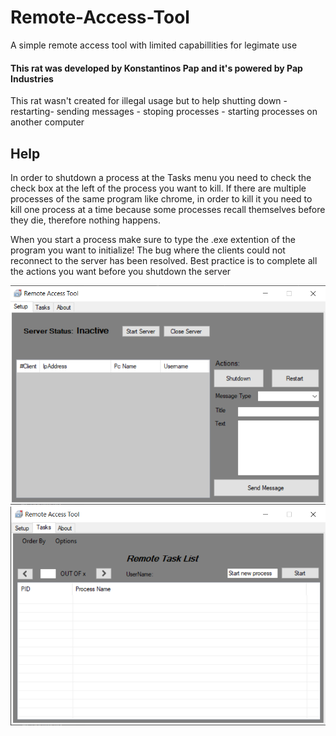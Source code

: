 # Remote-Access-Tool
 A simple remote access tool with limited capabillities for legimate use

#### This rat was developed by Konstantinos Pap and it's powered by Pap Industries

This rat wasn't created for illegal usage but to help shutting down - restarting- sending messages - stoping processes - starting processes on another computer

## Help

In order to shutdown a process at the Tasks menu you need to check the check box at the left of the process you want to kill. If there are multiple 
processes of the same program like chrome, in order to kill it you need to kill one process at a time because some processes recall themselves before they die, therefore nothing happens.

When you start a process make sure to type the .exe extention of the program you want to initialize!
The bug where the clients could not reconnect to the server has been resolved.
Best practice is to complete all the actions you want before you shutdown the server

![](server.png)
![](server-tasks.png)
